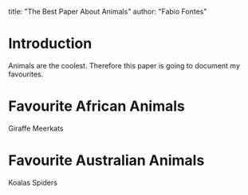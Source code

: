 title: "The Best Paper About Animals"
author: "Fabio Fontes"

# Introduction

Animals are the coolest.
Therefore this paper is going to document my favourites.

# Favourite African Animals

Giraffe
Meerkats

# Favourite Australian Animals

Koalas
Spiders
